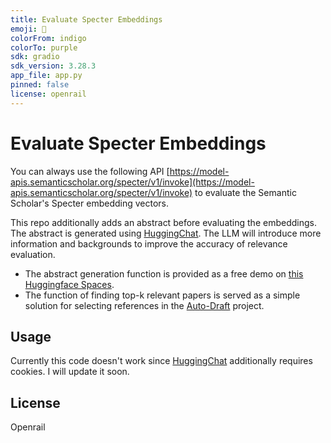 ```yaml
---
title: Evaluate Specter Embeddings
emoji: 🐠
colorFrom: indigo
colorTo: purple
sdk: gradio
sdk_version: 3.28.3
app_file: app.py
pinned: false
license: openrail
---
```


# Evaluate Specter Embeddings

You can always use the following API
[https://model-apis.semanticscholar.org/specter/v1/invoke](https://model-apis.semanticscholar.org/specter/v1/invoke) 
to evaluate the Semantic Scholar's Specter embedding vectors.

This repo additionally adds an abstract before evaluating the embeddings.
The abstract is generated using [HuggingChat](https://github.com/Soulter/hugging-chat-api). 
The LLM will introduce more information and backgrounds to improve the accuracy of relevance evaluation.
* The abstract generation function is provided as a free demo on [this Huggingface Spaces](https://huggingface.co/spaces/shaocongma/evaluate_specter_embeddings). 
* The function of finding top-k relevant papers is served as a simple solution for selecting references in the   [Auto-Draft](https://huggingface.co/spaces/auto-academic/auto-draft) project.

## Usage 
Currently this code doesn't work since [HuggingChat](https://github.com/Soulter/hugging-chat-api) additionally requires cookies. I will update it soon.

## License
Openrail
